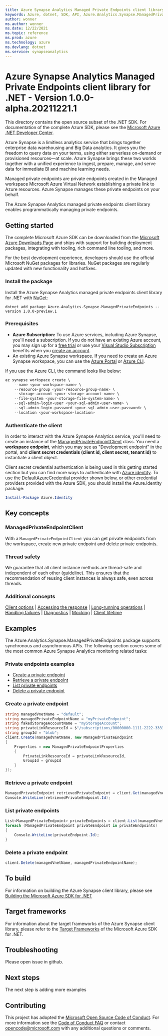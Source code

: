 ```yaml
---
title: Azure Synapse Analytics Managed Private Endpoints client library for .NET
keywords: Azure, dotnet, SDK, API, Azure.Analytics.Synapse.ManagedPrivateEndpoints, synapseanalytics
author: wonner
ms.author: wonner
ms.date: 12/22/2021
ms.topic: reference
ms.prod: azure
ms.technology: azure
ms.devlang: dotnet
ms.service: synapseanalytics
---
```

# Azure Synapse Analytics Managed Private Endpoints client library for .NET - Version 1.0.0-alpha.20211221.1 


This directory contains the open source subset of the .NET SDK. For documentation of the complete Azure SDK, please see the [Microsoft Azure .NET Developer Center](https://azure.microsoft.com/develop/net/).

Azure Synapse is a limitless analytics service that brings together enterprise data warehousing and Big Data analytics. It gives you the freedom to query data on your terms, using either serverless on-demand or provisioned resources—at scale. Azure Synapse brings these two worlds together with a unified experience to ingest, prepare, manage, and serve data for immediate BI and machine learning needs.

Managed private endpoints are private endpoints created in the Managed workspace Microsoft Azure Virtual Network establishing a private link to Azure resources. Azure Synapse manages these private endpoints on your behalf.

The Azure Synapse Analytics managed private endpoints client library enables programmatically managing private endpoints.

## Getting started

The complete Microsoft Azure SDK can be downloaded from the [Microsoft Azure Downloads Page](https://azure.microsoft.com/downloads/?sdk=net) and ships with support for building deployment packages, integrating with tooling, rich command line tooling, and more.

For the best development experience, developers should use the official Microsoft NuGet packages for libraries. NuGet packages are regularly updated with new functionality and hotfixes.

### Install the package

Install the Azure Synapse Analytics managed private endpoints client library for .NET with [NuGet](https://www.nuget.org/packages/Azure.Analytics.Synapse.ManagedPrivateEndpoints/):

```dotnetcli
dotnet add package Azure.Analytics.Synapse.ManagedPrivateEndpoints --version 1.0.0-preview.1
```

### Prerequisites

- **Azure Subscription:** To use Azure services, including Azure Synapse, you'll need a subscription. If you do not have an existing Azure account, you may sign up for a [free trial](https://azure.microsoft.com/free/dotnet/) or use your [Visual Studio Subscription](https://visualstudio.microsoft.com/subscriptions/) benefits when you [create an account](https://account.windowsazure.com/Home/Index).
- An existing Azure Synapse workspace. If you need to create an Azure Synapse workspace, you can use the [Azure Portal](https://portal.azure.com/) or [Azure CLI](https://docs.microsoft.com/cli/azure).

If you use the Azure CLI, the command looks like below:

```PowerShell
az synapse workspace create \
    --name <your-workspace-name> \
    --resource-group <your-resource-group-name> \
    --storage-account <your-storage-account-name> \
    --file-system <your-storage-file-system-name> \
    --sql-admin-login-user <your-sql-admin-user-name> \
    --sql-admin-login-password <your-sql-admin-user-password> \
    --location <your-workspace-location>
```

### Authenticate the client

In order to interact with the Azure Synapse Analytics service, you'll need to create an instance of the [ManagedPrivateEndpointClient](https://github.com/Azure/azure-sdk-for-net/blob/main/sdk/synapse/Azure.Analytics.Synapse.ManagedPrivateEndpoints/src/Generated/ManagedPrivateEndpointsClient.cs) class. You need a **workspace endpoint**, which you may see as "Development endpoint" in the portal,
and **client secret credentials (client id, client secret, tenant id)** to instantiate a client object.

Client secret credential authentication is being used in this getting started section but you can find more ways to authenticate with [Azure identity](https://github.com/Azure/azure-sdk-for-net/tree/main/sdk/identity/Azure.Identity). To use the [DefaultAzureCredential](https://github.com/Azure/azure-sdk-for-net/tree/main/sdk/identity/Azure.Identity#defaultazurecredential) provider shown below,
or other credential providers provided with the Azure SDK, you should install the Azure.Identity package:

```PowerShell
Install-Package Azure.Identity
```

## Key concepts

### ManagedPrivateEndpointClient

With a `ManagedPrivateEndpointClient` you can get private endpoints from the workspace, create new private endpoint and delete private endpoints.

### Thread safety

We guarantee that all client instance methods are thread-safe and independent of each other ([guideline](https://azure.github.io/azure-sdk/dotnet_introduction.html#dotnet-service-methods-thread-safety)). This ensures that the recommendation of reusing client instances is always safe, even across threads.

### Additional concepts

<!-- CLIENT COMMON BAR -->

[Client options](https://github.com/Azure/azure-sdk-for-net/blob/main/sdk/core/Azure.Core/README.md#configuring-service-clients-using-clientoptions) |
[Accessing the response](https://github.com/Azure/azure-sdk-for-net/blob/main/sdk/core/Azure.Core/README.md#accessing-http-response-details-using-responset) |
[Long-running operations](https://github.com/Azure/azure-sdk-for-net/blob/main/sdk/core/Azure.Core/README.md#consuming-long-running-operations-using-operationt) |
[Handling failures](https://github.com/Azure/azure-sdk-for-net/blob/main/sdk/core/Azure.Core/README.md#reporting-errors-requestfailedexception) |
[Diagnostics](https://github.com/Azure/azure-sdk-for-net/blob/main/sdk/core/Azure.Core/samples/Diagnostics.md) |
[Mocking](https://github.com/Azure/azure-sdk-for-net/blob/main/sdk/core/Azure.Core/README.md#mocking) |
[Client lifetime](https://devblogs.microsoft.com/azure-sdk/lifetime-management-and-thread-safety-guarantees-of-azure-sdk-net-clients/)

<!-- CLIENT COMMON BAR -->

## Examples

The Azure.Analytics.Synapse.ManagedPrivateEndpoints package supports synchronous and asynchronous APIs. The following section covers some of the most common Azure Synapse Analytics monitoring related tasks:

### Private endpoints examples

- [Create a private endpoint](#create-a-private-endpoint)
- [Retrieve a private endpoint](#retrieve-a-private-endpoint)
- [List private endpoints](#list-private-endpoints)
- [Delete a private endpoint](#delete-a-private-endpoint)

### Create a private endpoint

```C# Snippet:CreateManagedPrivateEndpoint
string managedVnetName = "default";
string managedPrivateEndpointName = "myPrivateEndpoint";
string fakedStorageAccountName = "myStorageAccount";
string privateLinkResourceId = $"/subscriptions/00000000-1111-2222-3333-444444444444/resourceGroups/myResourceGroup/providers/Microsoft.Storage/accounts/{fakedStorageAccountName}";
string groupId = "blob";
client.Create(managedVnetName, new ManagedPrivateEndpoint
{
    Properties = new ManagedPrivateEndpointProperties
    {
        PrivateLinkResourceId = privateLinkResourceId,
        GroupId = groupId
    }
});
```

### Retrieve a private endpoint

```C# Snippet:RetrieveManagedPrivateEndpoint
ManagedPrivateEndpoint retrievedPrivateEndpoint = client.Get(managedVnetName, managedPrivateEndpointName);
Console.WriteLine(retrievedPrivateEndpoint.Id);
```

### List private endpoints

```C# Snippet:ListManagedPrivateEndpoints
List<ManagedPrivateEndpoint> privateEndpoints = client.List(managedVnetName).ToList();
foreach (ManagedPrivateEndpoint privateEndpoint in privateEndpoints)
{
    Console.WriteLine(privateEndpoint.Id);
}
```

### Delete a private endpoint

```C# Snippet:DeleteManagedPrivateEndpoint
client.Delete(managedVnetName, managedPrivateEndpointName);
```

## To build

For information on building the Azure Synapse client library, please see [Building the Microsoft Azure SDK for .NET](https://github.com/azure/azure-sdk-for-net#to-build)

## Target frameworks

For information about the target frameworks of the Azure Synapse client library, please refer to the [Target Frameworks](https://github.com/azure/azure-sdk-for-net#target-frameworks) of the Microsoft Azure SDK for .NET.

## Troubleshooting

Please open issue in github.

## Next steps

The next step is adding more examples

## Contributing

This project has adopted the [Microsoft Open Source Code of Conduct](https://opensource.microsoft.com/codeofconduct/). For more information see the [Code of Conduct FAQ](https://opensource.microsoft.com/codeofconduct/faq/) or contact [opencode@microsoft.com](mailto:opencode@microsoft.com) with any additional questions or comments.


